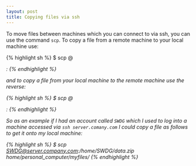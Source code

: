 ```yaml
---
layout: post
title: Copying files via ssh
---
```


To move files between machines which you can connect to via ssh, you can use the command `scp`. To copy a file from a remote machine to your local machine use:

{% highlight sh %}
$ scp <username>@<address of remote machine>:<path to file to be copied on remote machine> <destination path on local machine>
{% endhighlight %}

and to copy a file from your local machine to the remote machine use the reverse:

{% highlight sh %}
$ scp <path to file on local machine> <username>@<address of remote machine>:<path to destination on remote machine>
{% endhighlight %}

So as an example if I had an account called `SWDG` which I used to log into a machine accessed via `ssh server.comany.com` I could copy a file as follows to get it onto my local machine:

{% highlight sh %}
$ scp SWDG@server.company.com:/home/SWDG/data.zip home/personal_computer/myfiles/
{% endhighlight %}
